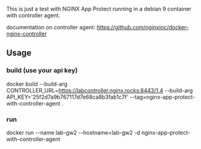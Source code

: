This is just a test with NGINX App Protect running in a debian 9 container with controller agent.

documentation on controller agent:
<https://github.com/nginxinc/docker-nginx-controller>

## Usage

### build (use your api key)

docker build --build-arg CONTROLLER_URL=https://labcontroller.nginx.rocks:8443/1.4 --build-arg API_KEY='25f2d7a9b767117d7e68ca8b3fab1c7f' --tag=nginx-app-protect-with-controller-agent .

### run

docker run --name lab-gw2 --hostname=lab-gw2 -d nginx-app-protect-with-controller-agent
